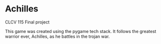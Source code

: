 # Achilles
CLCV 115 Final project

This game was created using the pygame tech stack. It follows the greatest warrior ever, Achilles, as he battles in the trojan war.
